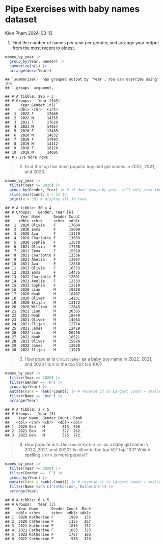 Pipe Exercises with baby names dataset
================
Kien Pham
2024-03-13

1.  Find the number of names per year per gender, and arrange your
    output from the most recent to oldest.

``` r
names_by_year |>
  group_by(Year, Gender) |>
  summarize(n()) |>
  arrange(desc(Year))
```

    ## `summarise()` has grouped output by 'Year'. You can override using the
    ## `.groups` argument.

    ## # A tibble: 286 × 3
    ## # Groups:   Year [143]
    ##     Year Gender `n()`
    ##    <dbl> <chr>  <int>
    ##  1  2022 F      17660
    ##  2  2022 M      14255
    ##  3  2021 F      17628
    ##  4  2021 M      14057
    ##  5  2020 F      17485
    ##  6  2020 M      14032
    ##  7  2019 F      17997
    ##  8  2019 M      14112
    ##  9  2018 F      18126
    ## 10  2018 M      14095
    ## # ℹ 276 more rows

> 2.  Find the top five most popular boy and girl names in 2022, 2021,
>     and 2020.

``` r
names_by_year |>
  filter(Year >= 2020) |>
  group_by(Gender, Year) |> # if dont group by year, will only pick the 1 most popular name/gender
  slice_max(Count, n = 5) |>
  print(n = 30) # display all 30 rows
```

    ## # A tibble: 30 × 4
    ## # Groups:   Gender, Year [6]
    ##     Year Name      Gender Count
    ##    <dbl> <chr>     <chr>  <dbl>
    ##  1  2020 Olivia    F      17664
    ##  2  2020 Emma      F      15680
    ##  3  2020 Ava       F      13179
    ##  4  2020 Charlotte F      13083
    ##  5  2020 Sophia    F      13070
    ##  6  2021 Olivia    F      17798
    ##  7  2021 Emma      F      15510
    ##  8  2021 Charlotte F      13336
    ##  9  2021 Amelia    F      13007
    ## 10  2021 Ava       F      12830
    ## 11  2022 Olivia    F      16573
    ## 12  2022 Emma      F      14435
    ## 13  2022 Charlotte F      12891
    ## 14  2022 Amelia    F      12333
    ## 15  2022 Sophia    F      12310
    ## 16  2020 Liam      M      19828
    ## 17  2020 Noah      M      18407
    ## 18  2020 Oliver    M      14261
    ## 19  2020 Elijah    M      13172
    ## 20  2020 William   M      12643
    ## 21  2021 Liam      M      20365
    ## 22  2021 Noah      M      18849
    ## 23  2021 Oliver    M      14683
    ## 24  2021 Elijah    M      12774
    ## 25  2021 James     M      12429
    ## 26  2022 Liam      M      20456
    ## 27  2022 Noah      M      18621
    ## 28  2022 Oliver    M      15076
    ## 29  2022 James     M      12028
    ## 30  2022 Elijah    M      11979

> 3.  How popular is `Christopher` as a baby boy name in 2022, 2021, and
>     2020? Is it in the top 50? top 100?

``` r
names_by_year |>
  filter(Year >= 2020) |>
  filter(Gender == 'M') |>
  group_by(Year) |>
  mutate(Rank = rank(-Count)) |> # reverse it so Largest count = smallest rank
  filter(Name == "Ben") |>
  arrange(Year)
```

    ## # A tibble: 3 × 5
    ## # Groups:   Year [3]
    ##    Year Name  Gender Count  Rank
    ##   <dbl> <chr> <chr>  <dbl> <dbl>
    ## 1  2020 Ben   M        313  768 
    ## 2  2021 Ben   M        327  762.
    ## 3  2022 Ben   M        325  772.

> 4.  How popular is `Catherine` or `Katherine` as a baby girl name in
>     2022, 2021, and 2020? Is either in the top 50? top 100? Which
>     spelling `C` or `K` is more popular?

``` r
names_by_year |>
  filter(Year >= 2020) |>
  filter(Gender == 'F') |>
  group_by(Year) |>
  mutate(Rank = rank(-Count)) |> # reverse it so Largest count = smallest rank
  filter(Name %in% c('Catherine','Katherine')) |>
  arrange(Year)
```

    ## # A tibble: 6 × 5
    ## # Groups:   Year [3]
    ##    Year Name      Gender Count  Rank
    ##   <dbl> <chr>     <chr>  <dbl> <dbl>
    ## 1  2020 Katherine F       1989   135
    ## 2  2020 Catherine F       1155   267
    ## 3  2021 Katherine F       1816   157
    ## 4  2021 Catherine F       1003   323
    ## 5  2022 Katherine F       1727   166
    ## 6  2022 Catherine F        976   328
